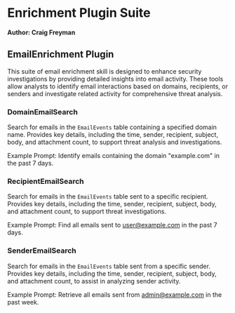 # Enrichment Plugin Suite
**Author: Craig Freyman**

## EmailEnrichment Plugin
This suite of email enrichment skill is designed to enhance security investigations by providing detailed insights into email activity. These tools allow analysts to identify email interactions based on domains, recipients, or senders and investigate related activity for comprehensive threat analysis.

### DomainEmailSearch
Search for emails in the `EmailEvents` table containing a specified domain name. Provides key details, including the time, sender, recipient, subject, body, and attachment count, to support threat analysis and investigations.

Example Prompt: Identify emails containing the domain "example.com" in the past 7 days.

### RecipientEmailSearch
Search for emails in the `EmailEvents` table sent to a specific recipient. Provides key details, including the time, sender, recipient, subject, body, and attachment count, to support threat investigations.

Example Prompt: Find all emails sent to user@example.com in the past 7 days.

### SenderEmailSearch
Search for emails in the `EmailEvents` table sent from a specific sender. Provides key details, including the time, sender, recipient, subject, body, and attachment count, to assist in analyzing sender activity.

Example Prompt: Retrieve all emails sent from admin@example.com in the past week.
